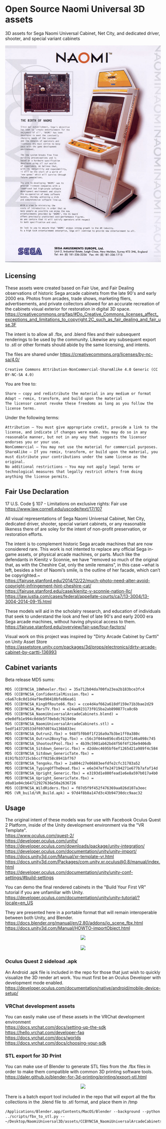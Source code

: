 # Open Source Naomi Universal 3D assets
3D assets for Sega Naomi Universal Cabinet, Net City, and dedicated driver, shooter, and special variant cabinets

<p align="center">
  <img src="https://github.com/ArcadeHustle/NaomiUniversal3D/blob/main/pics/birth.jpg">
</p>

## Licensing
These assets were created based on Fair Use, and Fair Dealing observations of historic Sega arcade cabinets from the late 90's and early 2000 era. 
Photos from arcades, trade shows, marketing fliers, advertisements, and private collectors allowed for an accurate recreation of the cabinets visual exterior for restoration in digital 3D space. https://creativecommons.org/faq/#Do_Creative_Commons_licenses_affect_exceptions_and_limitations_to_copyright.2C_such_as_fair_dealing_and_fair_use.3F

The intent is to allow all .fbx, and .blend files and their subsequent renderings to be used by the community. Likewise any subsequent export to .stl or other formats should abide by the same licensing, and intents.  

The files are shared under https://creativecommons.org/licenses/by-nc-sa/4.0/

```Creative Commons Attribution-NonCommercial-ShareAlike 4.0 Generic (CC BY-NC-SA 4.0)```

You are free to:
```
Share — copy and redistribute the material in any medium or format
Adapt — remix, transform, and build upon the material
The licensor cannot revoke these freedoms as long as you follow the license terms.
```
Under the following terms:
```
Attribution — You must give appropriate credit, provide a link to the license, and indicate if changes were made. You may do so in any reasonable manner, but not in any way that suggests the licensor endorses you or your use.
NonCommercial — You may not use the material for commercial purposes.
ShareAlike — If you remix, transform, or build upon the material, you must distribute your contributions under the same license as the original.
No additional restrictions — You may not apply legal terms or technological measures that legally restrict others from doing anything the license permits.
```
## Fair Use Declaration

17 U.S. Code § 107 - Limitations on exclusive rights: Fair use<br>
https://www.law.cornell.edu/uscode/text/17/107

All visual representations of Sega Naomi Universal Cabinet, Net City, dedicated driver, shooter, special variant cabinets, or any reasonable likeness there of are soley for the intent of non-profit preservation, or restoration efforts. 

The intent is to complement historic Sega arcade machines that are now considered rare. This work is not intented to replace any official Sega in-game assets, or physical arcade machines, or parts. 
Much like the defendants in Kienitz v Sconnie, we have "removed so much of the original that, as with the Cheshire Cat, only the smile remains”, in this case \~what is left, besides a hint of Naomi’s smile, is the outline of her facade, which can’t be copyrighted.\~<br>
https://fairuse.stanford.edu/2014/12/22/much-photo-need-alter-avoid-copyright-infringement-hint-cheshire-cat/<br>
https://fairuse.stanford.edu/case/kienitz-v-sconnie-nation-llc/<br>
https://law.justia.com/cases/federal/appellate-courts/ca7/13-3004/13-3004-2014-09-15.html

These models will aid in the scholalry research, and education of individuals that seek to understand the look and feel of late 90's and early 2000 era Sega arcade machines, without having physical access to them. 
https://fairuse.stanford.edu/overview/fair-use/four-factors/

Visual work on this project was inspired by "Dirty Arcade Cabinet by Cartti" on Unity Asset Store
https://assetstore.unity.com/packages/3d/props/electronics/dirty-arcade-cabinet-by-cartti-136993

## Cabinet variants

Beta release MD5 sums:
```
MD5 (CCBYNCSA_18Wheeler.fbx) = 35a712b04da700fa23ea2b183bce3fc4
MD5 (CCBYNCSA_ConfidentialMission.fbx) = c6a67c8c0d1d4af9ed90410bfe86ea61
MD5 (CCBYNCSA_KingOfRoute66.fbx) = cce4d4af662a618df159e71b3bae2d29
MD5 (CCBYNCSA_MarsTV.fbx) = e24aa923173f015ba2ab890877ca8c6b
MD5 (CCBYNCSA_NaomiUniversalArcadeCabinets.blend) = e9e0dfb1e994c0dde5f70ebdc761949e
MD5 (CCBYNCSA_NaomiUniversalArcadeCabinets.stl) = 5edf143720533df697d074a136b833ec
MD5 (CCBYNCSA_Outrun2.fbx) = 948f5f0b0f1f216a9a7b3be1ff0a380c
MD5 (CCBYNCSA_Outrun2BoxyTop.fbx) = c56c3f044e856cd54132f146a098c745
MD5 (CCBYNCSA_ShootoutPool.fbx) = 4b39c5901ab62bd4f56f4f126e9406db
MD5 (CCBYNCSA_Sitdown_Generic.fbx) = d2ddec4695bf6ef1265d21a989f4c584
MD5 (CCBYNCSA_Sitdown_GenericTate.fbx) = 8191fb33715cbbccff0258c8941bf767
MD5 (CCBYNCSA_Tengoku.fbx) = 2a804c27e06883eefdfe2cfc31783a52
MD5 (CCBYNCSA_TypingOfTheDead.fbx) = e6e347effe247194271e677b7afaf14d
MD5 (CCBYNCSA_Upright_Generic.fbx) = e3193d1e800fead1e6e8a597b017a4b0
MD5 (CCBYNCSA_Upright_GenericTate.fbx) = d0a01e04cb64712927636e50a2636726
MD5 (CCBYNCSA_WildRiders.fbx) = f07d5f9f452f476369aa026d107a3eec
MD5 (VR_build/VR_Build.apk) = 97d4f8b8a147d3c43b94730dcc9aac32

```
## Usage

The original intent of these models was for use with Facebook Oculus Quest 2 Platform, inside of the Unity development environment via the "VR Template".<br>
https://www.oculus.com/quest-2/<br>
https://developer.oculus.com/unity/<br>
https://developer.oculus.com/downloads/package/unity-integration/<br>
https://developer.oculus.com/documentation/unity/unity-import/<br>
https://docs.unity3d.com/Manual/xr-template-vr.html<br>
https://docs.unity3d.com/Packages/com.unity.xr.oculus@0.8/manual/index.html<br>
https://developer.oculus.com/documentation/unity/unity-conf-settings/#build-settings

You can demo the final rendered cabinets in the "Build Your First VR" tutorial if you are unfamiliar with Unity.
https://developer.oculus.com/documentation/unity/unity-tutorial/?locale=en_US

They are presented here in a portable format that will remain interoperable between both Unity, and Blender. 
https://docs.blender.org/manual/en/2.80/addons/io_scene_fbx.html
https://docs.unity3d.com/Manual/HOWTO-importObject.html

<p align="center">
  <img src="https://github.com/ArcadeHustle/NaomiUniversal3D/blob/main/pics/fleet.png">
</p>

<p align="center">
  <img src="https://github.com/ArcadeHustle/NaomiUniversal3D/blob/main/pics/Tengoku.jpeg">
</p>

### Oculus Quest 2 sideload .apk

An Android .apk file is included in the repo for those that just wish to quickly visualize the 3D render art work. You must first be an Oculus Developer with development mode enabled. 
https://developer.oculus.com/documentation/native/android/mobile-device-setup/

### VRChat development assets
You can easily make use of these assets in the VRChat development environment<br>
https://docs.vrchat.com/docs/setting-up-the-sdk<br>
https://hello.vrchat.com/developer-faq<br>
https://docs.vrchat.com/docs/worlds<br>
https://docs.vrchat.com/docs/choosing-your-sdk<br>

### STL export for 3D Print

You can make use of Blender to generate STL files from the .fbx files in order to make them compatible with common 3D printing software tools. 
https://daler.github.io/blender-for-3d-printing/printing/export-stl.html

<p align="center">
  <img src="https://github.com/ArcadeHustle/NaomiUniversal3D/blob/main/pics/export.png">
</p>

There is a batch export tool included in the repo that will export all the fbx collections in the .blend file to .stl format, and place them in /tmp

```
/Applications/Blender.app/Contents/MacOS/Blender --background --python ../scripts/fbx_to_stl.py -- ~/Desktop/NaomiUniversal3D/assets/CCBYNCSA_NaomiUniversalArcadeCabinets.blend 
```
